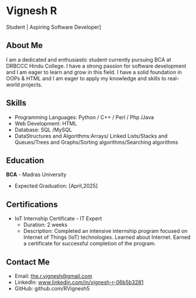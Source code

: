 # Vignesh R
Student | Aspiring Software Developer]

## About Me
I am a dedicated and enthusiastic student currently pursuing BCA at DRBCCC Hindu College. I have a strong passion for software development and I am eager to learn and grow in this field. I have a solid foundation in OOPs & HTML and I am eager to apply my knowledge and skills to real-world projects.

## Skills
- Programming Languages: Python /  C++ /  Perl /  Php   /Java
- Web Development: HTML
- Database: SQL   /MySQL
- DataStructures and Algorithms:Arrays/   Linked Lists/Stacks and Queues/Trees and Graphs/Sorting algorithms/Searching algorithms
## Education
**BCA** - Madras University
- Expected Graduation: [April,2025]


 ## Certifications
- IoT Internship Certificate - IT Expert
  - Duration: 2 weeks
  - Description: Completed an intensive internship program focused on Internet of Things (IoT) technologies. Learned about Internet. Earned a certificate for successful completion of the program.
## Contact Me
- Email: the.r.vignesh@gmail.com
- LinkedIn: www.linkedin.com/in/vignesh-r-06b5b3281
- GitHub:  github.com/RVignesh5

